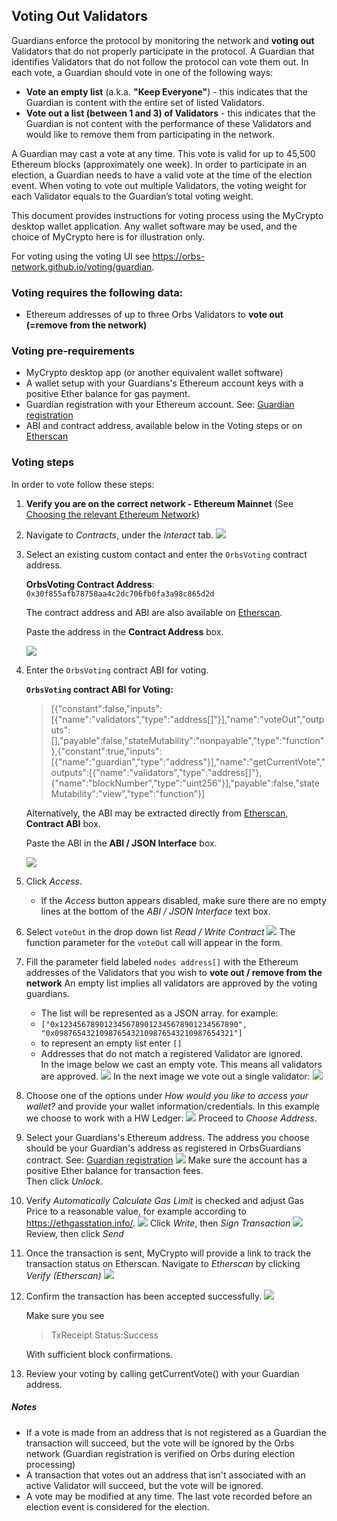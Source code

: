 ## Voting Out Validators

Guardians enforce the protocol by monitoring the network and __voting out__ Validators that do not properly participate in the protocol. A Guardian that identifies Validators that do not follow the protocol can vote them out. 
In each vote, a Guardian should vote in one of the following ways:
* __Vote an empty list__ (a.k.a. __"Keep Everyone"__) - this indicates that the Guardian is content with the entire set of listed Validators.
* __Vote out a list (between 1 and 3) of Validators__ - this indicates that the Guardian is not content with the performance of these Validators and would like to remove them from participating in the network. 

A Guardian may cast a vote at any time. This vote is valid for up to 45,500 Ethereum blocks (approximately one week). In order to participate in an election, a Guardian needs to have a valid vote at the time of the election event. When voting to vote out multiple Validators, the voting weight for each Validator equals to the Guardian’s total voting weight.

This document provides instructions for voting process using the MyCrypto desktop wallet application.
Any wallet software may be used, and the choice of MyCrypto here is for illustration only.

For voting using the voting UI see https://orbs-network.github.io/voting/guardian.

### Voting requires the following data:
- Ethereum addresses of up to three Orbs Validators to **vote out (=remove from the network)**

### Voting pre-requirements
 - MyCrypto desktop app (or another equivalent wallet software)
 - A wallet setup with your Guardians's Ethereum account keys with a positive Ether balance for gas payment.
 - Guardian registration with your Ethereum account. See: [Guardian registration](./guardian_registration.md)
 - ABI and contract address, available below in the Voting steps or on [Etherscan][1]


### Voting steps

In order to vote follow these steps:

1. **Verify you are on the correct network - Ethereum Mainnet** (See [Choosing the relevant Ethereum Network](./choosing_the_network.md))
1. Navigate to *Contracts*, under the *Interact* tab.
![](./voting_1.png)
1. Select an existing custom contact and enter the `OrbsVoting` contract address. 
   
    **OrbsVoting Contract Address**: `0x30f855afb78758aa4c2dc706fb0fa3a98c865d2d`
  
    The contract address and ABI are also available on [Etherscan][1].

    Paste the address in the **Contract Address** box.

    ![](./voting_2a.png)

1. Enter the `OrbsVoting` contract ABI for voting.
   
   **`OrbsVoting` contract ABI for Voting:**

   > [{"constant":false,"inputs":[{"name":"validators","type":"address[]"}],"name":"voteOut","outputs":[],"payable":false,"stateMutability":"nonpayable","type":"function"},{"constant":true,"inputs":[{"name":"guardian","type":"address"}],"name":"getCurrentVote","outputs":[{"name":"validators","type":"address[]"},{"name":"blockNumber","type":"uint256"}],"payable":false,"stateMutability":"view","type":"function"}]

    Alternatively, the ABI may be extracted directly from [Etherscan][1], **Contract ABI** box.
  
    Paste the ABI in the **ABI / JSON Interface** box.

    ![](../instructions/voting_2.png)

1. Click *Access*.
   * If the *Access* button appears disabled, make sure there are no empty lines at the bottom of the *ABI / JSON Interface* text box.
1. Select `voteOut` in the drop down list *Read / Write Contract*
![](./voting_3.png)
The function parameter for the `voteOut` call will appear in the form.
1. Fill the parameter field labeled `nodes address[]`
with the Ethereum addresses of the Validators that you wish to **vote out / remove from the network**
An empty list implies all validators are approved by the voting guardians.
    - The list will be represented as a JSON array. for example:
    - `["0x1234567890123456789012345678901234567890", "0x0987654321098765432109876543210987654321"]`
    - to represent an empty list enter `[]`
    - Addresses that do not match a registered Validator are ignored.  
    In the image below we cast an empty vote. This means all validators are approved.
![](./voting_4.png)
    In the next image we vote out a single validator:
![](./voting_4a.png)
1. Choose one of the options under *How would you like to access your wallet?*
and provide your wallet information/credentials.
In this example we choose to work with a HW Ledger:
![](../instructions/voting_5a.png)
Proceed to *Choose Address*. 
1. Select your Guardians's Ethereum address. 
The address you choose should be your Guardian's address as registered in OrbsGuardians contract. See: [Guardian registration](./guardian_registration.md)
![](../instructions/voting_5.png)
Make sure the account has a positive Ether balance for transaction fees.
    <br> Then click *Unlock*. 

1.  Verify *Automatically Calculate Gas Limit* is checked and adjust Gas Price to a
reasonable value, for example according to https://ethgasstation.info/.
![](./voting_6.png)
Click *Write*, then *Sign Transaction* 
![](./voting_8.png)
Review, then click *Send*

1. Once the transaction is sent, MyCrypto will provide a link to track the transaction status on Etherscan.
Navigate to *Etherscan* by clicking *Verify (Etherscan)*
![](./voting_10.png)

1. Confirm the transaction has been accepted successfully.
![](./voting_11.png)
 
    Make sure you see 
    > TxReceipt Status:Success
    
    With sufficient block confirmations.

1. Review your voting by calling getCurrentVote() with your Guardian address.

[1]: https://etherscan.io/address/0x30f855afb78758aa4c2dc706fb0fa3a98c865d2d#code

##### Notes
* If a vote is made from an address that is not registered as a Guardian the transaction will succeed, but the vote will be ignored by the Orbs network (Guardian registration is verified on Orbs during election processing)
* A transaction that votes out an address that isn't associated with an active Validator will succeed, but the vote will be ignored.
* A vote may be modified at any time. The last vote recorded before an election event is considered for the election.

